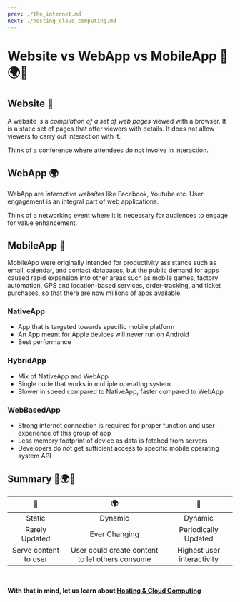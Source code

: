 ```yaml
---
prev: ./the_internet.md
next: ./hosting_cloud_computing.md
---
```


# Website vs WebApp vs MobileApp :page_facing_up::earth_africa::iphone:

## Website :page_facing_up:

A website is a *compilation of a set of web pages* viewed with a browser. It is a static set of pages that offer viewers with details. It does not allow viewers to carry out interaction with it.

Think of a conference where attendees do not involve in interaction.

## WebApp :earth_africa:

WebApp are *interactive websites* like Facebook, Youtube etc. User engagement is an integral part of web applications.

Think of a networking event where it is necessary for audiences to engage for value enhancement.

## MobileApp :iphone:

MobileApp were originally intended for productivity assistance such as email, calendar, and contact databases, but the public demand for apps caused rapid expansion into other areas such as mobile games, factory automation, GPS and location-based services, order-tracking, and ticket purchases, so that there are now millions of apps available.

### NativeApp

- App that is targeted towards specific mobile platform
- An App meant for Apple devices will never run on Android
- Best performance

### HybridApp

- Mix of NativeApp and WebApp
- Single code that works in multiple operating system
- Slower in speed compared to NativeApp, faster compared to WebApp

### WebBasedApp

- Strong internet connection is required for proper function and user-experience of this group of app
- Less memory footprint of device as data is fetched from servers
- Developers do not get sufficient access to specific mobile operating system API


## Summary :page_facing_up::earth_africa::iphone:

|    :page_facing_up:   |                  :earth_africa:                 |          :iphone:          |
|:---------------------:|:-----------------------------------------------:|:--------------------------:|
|         Static        |                     Dynamic                     |           Dynamic          |
|     Rarely Updated    |                  Ever Changing                  |    Periodically Updated    |
| Serve content to user | User could create content to let others consume | Highest user interactivity |

<br>

**With that in mind, let us learn about [Hosting & Cloud Computing](./hosting_cloud_computing)**